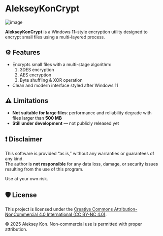 # AlekseyKonCrypt

![image](https://github.com/user-attachments/assets/c0d7308e-9545-454e-8ddd-d07684e55b27)

**AlekseyKonCrypt** is a Windows 11–style encryption utility designed to encrypt small files using a multi-layered process.

## ⚙️ Features

- Encrypts small files with a multi-stage algorithm:
  1. 3DES encryption
  2. AES encryption
  3. Byte shuffling & XOR operation
- Clean and modern interface styled after Windows 11

## ⚠️ Limitations

- **Not suitable for large files**: performance and reliability degrade with files larger than **500 MB**
- **Still under development** — not publicly released yet

## ❗ Disclaimer

This software is provided “as is,” without any warranties or guarantees of any kind.  
The author is **not responsible** for any data loss, damage, or security issues resulting from the use of this program.

Use at your own risk.

## 🛡️ License

This project is licensed under the [Creative Commons Attribution-NonCommercial 4.0 International (CC BY-NC 4.0)](https://creativecommons.org/licenses/by-nc/4.0/).

© 2025 Aleksey Kon. Non-commercial use is permitted with proper attribution.

